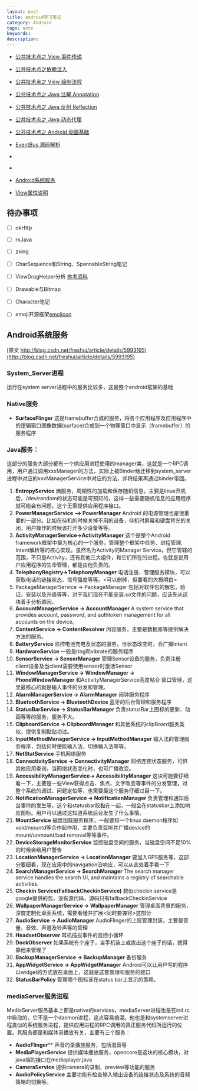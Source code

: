 ```yaml
---
layout: post
title: android学习笔记
category: Android
tags: note
keywords:
description:
---
```


- [公共技术点之 View 事件传递](http://a.codekk.com/detail/Android/Trinea/%E5%85%AC%E5%85%B1%E6%8A%80%E6%9C%AF%E7%82%B9%E4%B9%8B%20View%20%E4%BA%8B%E4%BB%B6%E4%BC%A0%E9%80%92)  
- [公共技术点之依赖注入](http://a.codekk.com/detail/Android/%E6%89%94%E7%89%A9%E7%BA%BF/%E5%85%AC%E5%85%B1%E6%8A%80%E6%9C%AF%E7%82%B9%E4%B9%8B%E4%BE%9D%E8%B5%96%E6%B3%A8%E5%85%A5)  
- [公共技术点之 View 绘制流程](http://a.codekk.com/detail/Android/lightSky/%E5%85%AC%E5%85%B1%E6%8A%80%E6%9C%AF%E7%82%B9%E4%B9%8B%20View%20%E7%BB%98%E5%88%B6%E6%B5%81%E7%A8%8B)  
- [公共技术点之 Java 注解 Annotation](http://a.codekk.com/detail/Android/Trinea/%E5%85%AC%E5%85%B1%E6%8A%80%E6%9C%AF%E7%82%B9%E4%B9%8B%20Java%20%E6%B3%A8%E8%A7%A3%20Annotation)  
- [公共技术点之 Java 反射 Reflection](http://a.codekk.com/detail/Android/Mr.Simple/%E5%85%AC%E5%85%B1%E6%8A%80%E6%9C%AF%E7%82%B9%E4%B9%8B%20Java%20%E5%8F%8D%E5%B0%84%20Reflection)  
- [公共技术点之 Java 动态代理](http://a.codekk.com/detail/Android/Caij/%E5%85%AC%E5%85%B1%E6%8A%80%E6%9C%AF%E7%82%B9%E4%B9%8B%20Java%20%E5%8A%A8%E6%80%81%E4%BB%A3%E7%90%86)  
- [公共技术点之 Android 动画基础](http://a.codekk.com/detail/Android/lightSky/%E5%85%AC%E5%85%B1%E6%8A%80%E6%9C%AF%E7%82%B9%E4%B9%8B%20Android%20%E5%8A%A8%E7%94%BB%E5%9F%BA%E7%A1%80)  

- [EventBus 源码解析](http://a.codekk.com/detail/Android/Trinea/EventBus%20%E6%BA%90%E7%A0%81%E8%A7%A3%E6%9E%90)  
- []()  
- []()
- [Android系统服务](http://blog.csdn.net/freshui/article/details/5993195)
- [View属性说明](http://www.cnblogs.com/skywang12345/archive/2013/06/15/AndroidAttr.html)

## 待办事项
- [ ] okHttp
- [ ] rxJava
- [ ] zxing
- [ ] CharSequence和String、SpannableString笔记
- [ ] ViewDragHelper分析 [参考资料](http://www.jcodecraeer.com/a/anzhuokaifa/androidkaifa/2014/0911/1680.html)
- [ ] Drawable与Bitmap
- [ ] Character笔记
- [ ] emoji开源框架[emojicon](https://github.com/rockerhieu/emojicon)




## Android系统服务
[原文 http://blog.csdn.net/freshui/article/details/5993195](http://blog.csdn.net/freshui/article/details/5993195)

### System_Server进程

运行在system server进程中的服务比较多，这是整个android框架的基础

### Native服务

- **SurfaceFlinger**
这是framebuffer合成的服务，将各个应用程序及应用程序中的逻辑窗口图像数据(surface)合成到一个物理窗口中显示（framebuffer）的服务程序

### Java服务：

这部分的服务大部分都有一个供应用进程使用的manager类，这就是一个RPC调用，用户通过调用xxxManager的方法，实际上被Binder给迁移到system_server进程中对应的xxxManagerService中对应的方法，并将结果再通过binder带回。


1. **EntropyService**
熵服务，周期性的加载和保存随机信息。主要是linux开机后，/dev/random的状态可能是可预知的，这样一些需要随机信息的应用程序就可能会有问题。这个无需提供应用程序接口。
2. **PowerManagerService –> PowerManager**
Android 的电源管理也是很重要的一部分。比如在待机的时候关掉不用的设备，待机时屏幕和键盘背光的关闭，用户操作的时候该打开多少设备等等。
3. **ActivityManagerService->ActivityManager**
这个是整个Android framework框架中最为核心的一个服务，管理整个框架中任务、进程管理, Intent解析等的核心实现。虽然名为Activity的Manager Service，但它管辖的范围，不只是Activity，还有其他三大组件，和它们所在的进程。也就是说用户应用程序的生命管理，都是由他负责的。
4. **TelephonyRegistry->TelephonyManager**
电话注册、管理服务模块，可以获取电话的链接状态、信号强度等等。<可以删掉，但要看的大概明白>
5. PackageManagerService -> PackageManager
包括对软件包的解包，验证，安装以及升级等等，对于我们现在不能安装.so文件的问题，应该先从这块着手分析原因。
6. **AccountManagerService -> AccountManager**
A system service that provides  account, password, and authtoken management for all
 accounts on the device。
7. **ContentService -> ContentResolver**
内容服务，主要是数据库等提供解决方法的服务。
8. **BatteryService**
监控电池充电及状态的服务，当状态改变时，会广播Intent
9. **HardwareService**
一般是ring和vibrate的服务程序
10. **SensorService -> SensorManager**
管理Sensor设备的服务，负责注册client设备及当client需要使用sensor时激活Sensor
11. **WindowManagerService -> WindowManager -> PhoneWindowManager**
和ActivityManagerService高度粘合
窗口管理，这里最核心的就是输入事件的分发和管理。
12. **AlarmManagerService -> AlarmManager**
闹钟服务程序
13. **BluetoothService -> BluetoothDevice**
蓝牙的后台管理和服务程序
14. **StatusBarService -> StatusBarManager**
负责statusBar上图标的更新、动画等等的服务，服务不大。
15. **ClipboardService -> ClipboardManager**
和其他系统的clipBoard服务类似，提供复制黏贴功过。
16. **InputMethodManagerService -> InputMethodManager**
输入法的管理服务程序，包括何时使能输入法，切换输入法等等。
17. **NetStatService**
手机网络服务
18. **ConnectivityService -> ConnectivityManager**
网络连接状态服务，可供其他应用查询，当网络状态变化时，也可广播改变。
19. **AccessibilityManagerService-> AccessibilityManager**
这块可能要仔细看一下，主要是一些View获得点击、焦点、文字改变等事件的分发管理，对整个系统的调试、问题定位等，也需要最这个服务仔细过目一下。
20. **NotificationManagerService -> NotificationManager**
负责管理和通知后台事件的发生等，这个和statusbar胶黏在一起，一般会在statusbar上添加响应图标。用户可以通过这知道系统后台发生了什么事情。
21. **MountService**
磁盘加载服务程序，一般要和一个linux daemon程序如vold/mountd等合作起作用，主要负责监听并广播device的mount/unmount/bad removal等等事件。
22. **DeviceStorageMonitorService**
       监控磁盘空间的服务，当磁盘空间不足10%的时候会给用户警告
23. **LocationManagerService -> LocationManager**
       要加入GPS服务等，这部分要细看，现在应用中的navigation没响应，可以从此处着手看一下
24. **SearchManagerService -> SearchManager**
The search manager service handles the search UI, and maintains a registry of searchable activities.
25. **Checkin Service(FallbackCheckinService)**
貌似checkin service是google提供的包，没有源代码，源码只有fallbackCheckinService
26. **WallpaperManagerService -> WallpaperManager**
管理桌面背景的服务，深度定制化桌面系统，需要看懂并扩展<同时要兼容>这部分
27. **AudioService -> AudioManager**
AudioFlinger的上层管理封装，主要是音量、音效、声道及铃声等的管理
28. **HeadsetObserver**
耳机插拔事件的监控小循环
29. **DockObserver**
如果系统有个座子，当手机装上或拔出这个座子的话，就得靠他来管理了
30. **BackupManagerService -> BackupManager**
备份服务
31. **AppWidgetService -> AppWidgetManager**
Android可以让用户写的程序以widget的方式放在桌面上，这就是这套管理和服务的接口
32. **StatusBarPolicy**
管理哪个图标该在status bar上显示的策略。


### mediaServer服务进程

MediaServer服务基本上都是native的services，mediaServer进程也是在init.rc中启动的，它不是一个daemon进程，这点容易搞混。他也是和systemserver进程类似的系统服务进程，提供应用进程的RPC调用的真正服务代码所运行的位置。其服务都是和媒体录播放有关，主要有三个服务：

- **AudioFlinger****
声音的录播放服务，包括混音等
- **MediaPlayerService**
提供媒体播放服务，opencore是这块的核心模块，对java端的接口在mediaplayer.java
- **CameraService**
提供camera的录制、preview等功能的服务
- **AudioPolicyService**
主要功能有检查输入输出设备的连接状态及系统的音频策略的切换等。
